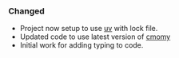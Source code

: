 <!-- markdownlint-disable MD041 -->
<!--
A new scriv changelog fragment.

Uncomment the section that is right (remove the HTML comment wrapper).
-->

<!--
### Removed

- A bullet item for the Removed category.

-->
<!--
### Added

- A bullet item for the Added category.

-->

### Changed

- Project now setup to use [uv](https://github.com/astral-sh/uv) with lock file.
- Updated code to use latest version of
  [cmomy](https://github.com/usnistgov/cmomy)
- Initial work for adding typing to code.

<!--
### Deprecated

- A bullet item for the Deprecated category.

-->
<!--
### Fixed

- A bullet item for the Fixed category.

-->
<!--
### Security

- A bullet item for the Security category.

-->
